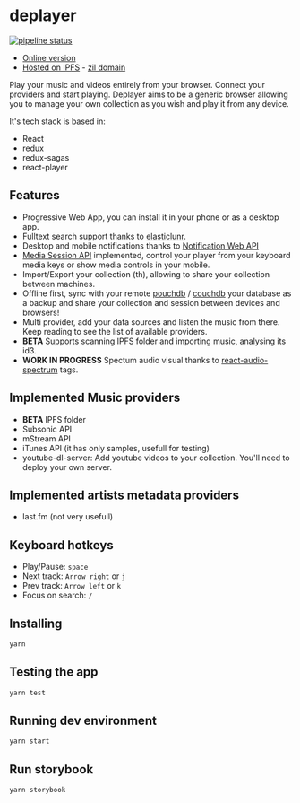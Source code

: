 # deplayer

[![pipeline status](https://gitlab.com/deplayer/deplayer/badges/master/pipeline.svg)](https://gitlab.com/deplayer/deplayer/commits/master)

* [Online version](http://deplayer.surge.sh/)
* [Hosted on IPFS](http://deplayer.eth.link/) - [zil domain](http://deplayer.zil/)

Play your music and videos entirely from your browser.
Connect your providers and start playing.
Deplayer aims to be a generic browser allowing you to manage your own
collection as you wish and play it from any device.

It's tech stack is based in:

* React
* redux
* redux-sagas
* react-player

## Features

* Progressive Web App, you can install it in your phone or as a desktop app.
* Fulltext search support thanks to [elasticlunr](https://elasticlunr.com/).
* Desktop and mobile notifications thanks to [Notification Web
  API](https://developer.mozilla.org/en-US/docs/Web/API/notification)
* [Media Session
  API](https://developers.google.com/web/updates/2017/02/media-session)
  implemented, control your player from your keyboard media keys or show media
  controls in your mobile.
* Import/Export your collection (th), allowing to share
  your collection between machines.
* Offline first, sync with your remote  [pouchdb](https://pouchdb.com/) /
  [couchdb](https://couchdb.apache.org/) your database as a backup and share
  your collection and session between devices and browsers!
* Multi provider, add your data sources and listen the music from there. Keep
  reading to see the list of available providers.
* **BETA** Supports scanning IPFS folder and importing music, analysing its id3.
* **WORK IN PROGRESS** Spectum audio visual thanks to
  [react-audio-spectrum](https://github.com/hu-ke/react-audio-spectrum)
  tags.

## Implemented Music providers

* **BETA** IPFS folder
* Subsonic API
* mStream API
* iTunes API (it has only samples, usefull for testing)
* youtube-dl-server: Add youtube videos to your collection. You'll need to
  deploy your own server.

## Implemented artists metadata providers

* last.fm (not very usefull)

## Keyboard hotkeys

* Play/Pause: `space`
* Next track: `Arrow right` or `j`
* Prev track: `Arrow left` or `k`
* Focus on search: `/`

## Installing

```bash
yarn
```

## Testing the app

```bash
yarn test
```

## Running dev environment

```bash
yarn start
```

## Run storybook

```bash
yarn storybook
```
